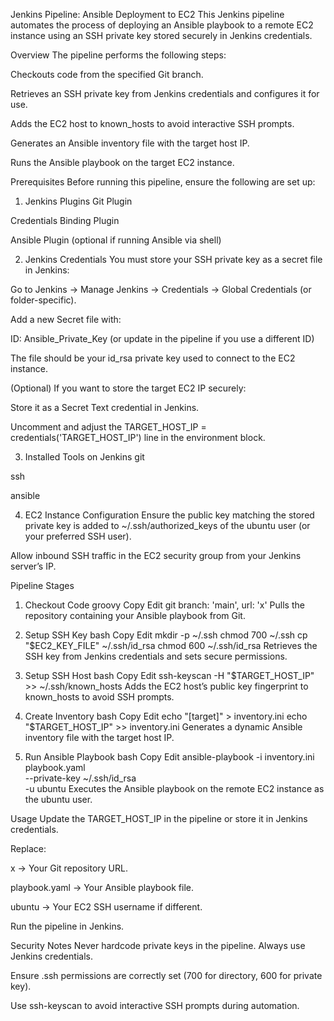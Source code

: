 Jenkins Pipeline: Ansible Deployment to EC2
This Jenkins pipeline automates the process of deploying an Ansible playbook to a remote EC2 instance using an SSH private key stored securely in Jenkins credentials.

Overview
The pipeline performs the following steps:

Checkouts code from the specified Git branch.

Retrieves an SSH private key from Jenkins credentials and configures it for use.

Adds the EC2 host to known_hosts to avoid interactive SSH prompts.

Generates an Ansible inventory file with the target host IP.

Runs the Ansible playbook on the target EC2 instance.

Prerequisites
Before running this pipeline, ensure the following are set up:

1. Jenkins Plugins
Git Plugin

Credentials Binding Plugin

Ansible Plugin (optional if running Ansible via shell)

2. Jenkins Credentials
You must store your SSH private key as a secret file in Jenkins:

Go to Jenkins → Manage Jenkins → Credentials → Global Credentials (or folder-specific).

Add a new Secret file with:

ID: Ansible_Private_Key (or update in the pipeline if you use a different ID)

The file should be your id_rsa private key used to connect to the EC2 instance.

(Optional) If you want to store the target EC2 IP securely:

Store it as a Secret Text credential in Jenkins.

Uncomment and adjust the TARGET_HOST_IP = credentials('TARGET_HOST_IP') line in the environment block.

3. Installed Tools on Jenkins 
git

ssh

ansible

4. EC2 Instance Configuration
Ensure the public key matching the stored private key is added to ~/.ssh/authorized_keys of the ubuntu user (or your preferred SSH user).

Allow inbound SSH traffic in the EC2 security group from your Jenkins server’s IP.

Pipeline Stages
1. Checkout Code
groovy
Copy
Edit
git branch: 'main', url: 'x'
Pulls the repository containing your Ansible playbook from Git.

2. Setup SSH Key
bash
Copy
Edit
mkdir -p ~/.ssh
chmod 700 ~/.ssh
cp "$EC2_KEY_FILE" ~/.ssh/id_rsa
chmod 600 ~/.ssh/id_rsa
Retrieves the SSH key from Jenkins credentials and sets secure permissions.

3. Setup SSH Host
bash
Copy
Edit
ssh-keyscan -H "$TARGET_HOST_IP" >> ~/.ssh/known_hosts
Adds the EC2 host’s public key fingerprint to known_hosts to avoid SSH prompts.

4. Create Inventory
bash
Copy
Edit
echo "[target]" > inventory.ini
echo "$TARGET_HOST_IP" >> inventory.ini
Generates a dynamic Ansible inventory file with the target host IP.

5. Run Ansible Playbook
bash
Copy
Edit
ansible-playbook -i inventory.ini playbook.yaml \
--private-key ~/.ssh/id_rsa \
-u ubuntu
Executes the Ansible playbook on the remote EC2 instance as the ubuntu user.

Usage
Update the TARGET_HOST_IP in the pipeline or store it in Jenkins credentials.

Replace:

x → Your Git repository URL.

playbook.yaml → Your Ansible playbook file.

ubuntu → Your EC2 SSH username if different.

Run the pipeline in Jenkins.

Security Notes
Never hardcode private keys in the pipeline. Always use Jenkins credentials.

Ensure .ssh permissions are correctly set (700 for directory, 600 for private key).

Use ssh-keyscan to avoid interactive SSH prompts during automation.
